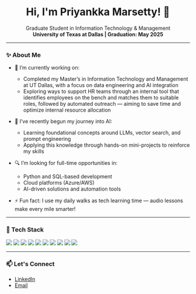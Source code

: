 <h1 align="center">Hi, I'm Priyankka Marsetty! 👋</h1>
<p align="center">
  Graduate Student in Information Technology & Management <br />
  <strong>University of Texas at Dallas | Graduation: May 2025</strong>
</p>

---

### ✨ About Me

- 🎯 I’m currently working on:
  - Completed my Master’s in Information Technology and Management at UT Dallas, with a focus on data engineering and AI integration  
  - Exploring ways to support HR teams through an internal tool that identifies employees on the bench and matches them to suitable roles, followed by automated outreach — aiming to save time and optimize internal resource allocation

- 🤖 I’ve recently begun my journey into AI:
  - Learning foundational concepts around LLMs, vector search, and prompt engineering  
  - Applying this knowledge through hands-on mini-projects to reinforce my skills

- 🔍 I’m looking for full-time opportunities in:
  - Python and SQL-based development  
  - Cloud platforms (Azure/AWS)  
  - AI-driven solutions and automation tools

- ⚡ Fun fact: I use my daily walks as tech learning time — audio lessons make every mile smarter!

---

### 🧰 Tech Stack
<p>
  <img src="https://img.shields.io/badge/-Python-black?style=flat-square&logo=python">
  <img src="https://img.shields.io/badge/-SQL-blue?style=flat-square&logo=mysql">
  <img src="https://img.shields.io/badge/-FastAPI-009688?style=flat-square&logo=fastapi">
  <img src="https://img.shields.io/badge/-Streamlit-FF4B4B?style=flat-square&logo=streamlit">
  <img src="https://img.shields.io/badge/-Azure-0078D4?style=flat-square&logo=microsoft-azure">
  <img src="https://img.shields.io/badge/-AWS-232F3E?style=flat-square&logo=amazon-aws">
  <img src="https://img.shields.io/badge/-Selenium-43B02A?style=flat-square&logo=selenium">
  <img src="https://img.shields.io/badge/Machine Learning--FF6F00?style=flat-square&logo=tensorflow">
  <img src="https://img.shields.io/badge/-AEI-150458?style=flat-square&logo=pandas">
  <img src="https://img.shields.io/badge/-GitHub-181717?style=flat-square&logo=github">
</p>

---


### 📫 Let's Connect

- [LinkedIn](https://www.linkedin.com/in/priyankkamarsetty/)
- [Email](mailto:priyankka.marsetty11@gmail.com) 
